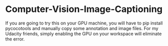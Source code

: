 # Computer-Vision-Image-Captioning

If you are going to try this on your GPU machine, you will have to pip install pycocotools and manually copy some annotation and image files. For my Udacity friends, simply enabling the GPU on your workspace will eliminate the error.


